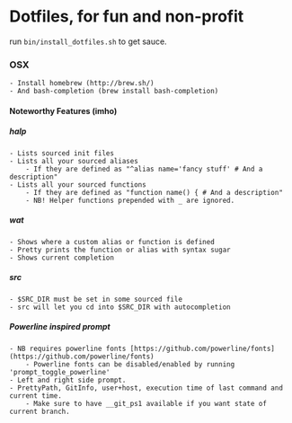 # Dotfiles, for fun and non-profit

run ```bin/install_dotfiles.sh``` to get sauce.

### OSX 
	- Install homebrew (http://brew.sh/)
	- And bash-completion (brew install bash-completion)

#### Noteworthy Features (imho)
##### halp
	- Lists sourced init files
	- Lists all your sourced aliases
		- If they are defined as "^alias name='fancy stuff' # And a description"
	- Lists all your sourced functions
		- If they are defined as "function name() { # And a description"
		- NB! Helper functions prepended with _ are ignored.

##### wat
	- Shows where a custom alias or function is defined
	- Pretty prints the function or alias with syntax sugar
	- Shows current completion
	
##### src
	- $SRC_DIR must be set in some sourced file
	- src will let you cd into $SRC_DIR with autocompletion

##### Powerline inspired prompt
	- NB requires powerline fonts [https://github.com/powerline/fonts](https://github.com/powerline/fonts)
		- Powerline fonts can be disabled/enabled by running 'prompt_toggle_powerline'
	- Left and right side prompt.
	- PrettyPath, GitInfo, user+host, execution time of last command and current time.
		- Make sure to have __git_ps1 available if you want state of current branch.



